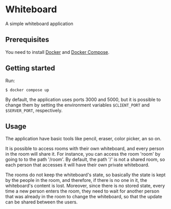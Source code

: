 # Whiteboard
A simple whiteboard application

## Prerequisites
You need to install [Docker](https://docs.docker.com/engine/install/) and [Docker Compose](https://docs.docker.com/compose/install/).

## Getting started
Run:

```
$ docker compose up
```

By default, the application uses ports 3000 and 5000, but it is possible to change them by setting the environment variables `$CLIENT_PORT` and `$SERVER_PORT`, respectively.

## Usage

The application have basic tools like pencil, eraser, color picker, an so on.

It is possible to access rooms with their own whiteboard, and every person in the room will share it. For instance, you can access the room 'room' by going to
to the path '/room'. By default, the path '/' is not a shared room, so each person that accesses it will have their own private whiteboard.

The rooms do not keep the whiteboard's state, so basically the state is kept by the people in the room, and therefore, if there is no one in it, the whiteboard's content is lost. Moreover, since there is no stored state, every time a new person enters the room, they need to wait for another person that was already in the room to change the whiteboard, so that the update can be shared between the users.
